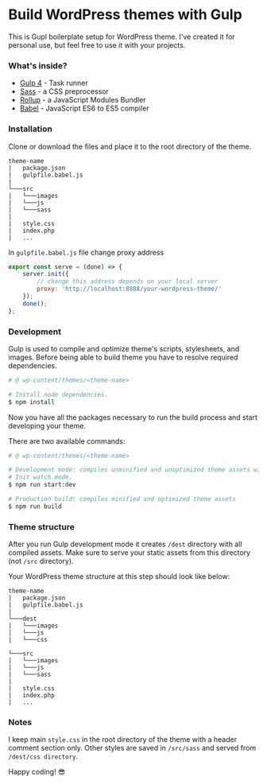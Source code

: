 # Build WordPress themes with Gulp

This is Gupl boilerplate setup for WordPress theme. I've created it for personal use, but feel free to use it with your projects.

### What's inside?
- [Gulp 4](https://gulpjs.com/) - Task runner 
- [Sass](https://sass-lang.com/) - a CSS preprocessor
- [Rollup](https://rollupjs.org/guide/en/) - a JavaScript Modules Bundler
- [Babel](https://babeljs.io/) - JavaScript ES6 to ES5 compiler

### Installation
Clone or download the files and place it to the root directory of the theme.
```
theme-name
|   package.json
|   gulpfile.babel.js
|
└───src
|   └───images
|   └───js
|   └───sass  
|
|   style.css
|   index.php
|   ...
```
In `gulpfile.babel.js` file change proxy address
```javascript
export const serve = (done) => {
    server.init({
        // change this address depends on your local server
        proxy: 'http://localhost:8888/your-wordpress-theme/'
    });
    done();
};
```

### Development
Gulp is used to compile and optimize theme's scripts, stylesheets, and images.
Before being able to build theme you have to resolve required dependencies.

```bash
# @ wp-content/themes/<theme-name>

# Install node dependencies.
$ npm install
```
Now you have all the packages necessary to run the build process and start developing your theme.

There are two available commands:
```bash
# @ wp-content/themes/<theme-name>

# Development mode: compiles unminified and unoptimized theme assets with source maps.
# Init watch mode.
$ npm run start:dev

# Production build: compiles minified and optimized theme assets
$ npm run build
```

### Theme structure
After you run Gulp development mode it creates `/dest` directory with all compiled assets. Make sure to serve your static assets from this directory (not `/src` directory).

Your WordPress theme structure at this step should look like below:
```
theme-name
|   package.json
|   gulpfile.babel.js
|
└───dest
|   └───images
|   └───js
|   └───css

└───src
|   └───images
|   └───js
|   └───sass  
|
|   style.css
|   index.php
|   ...
```

### Notes
I keep main `style.css` in the root directory of the theme with a header comment section only.
Other styles are saved in `/src/sass` and served from `/dest/css directory`. 

Happy coding! 😎






